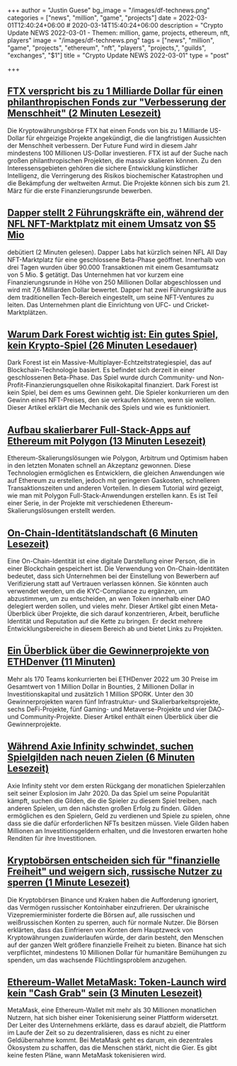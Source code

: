 +++
author = "Justin Guese"
bg_image = "/images/df-technews.png"
categories = ["news", "million", "game", "projects"]
date = 2022-03-01T12:40:24+06:00 # 2020-03-14T15:40:24+06:00
description = "Crypto Update NEWS 2022-03-01 - Themen: million, game, projects, ethereum, nft, players"
image = "/images/df-technews.png"
tags = ["news", "million", "game", "projects", "ethereum", "nft", "players", "projects,", "guilds", "exchanges", "$1"]
title = "Crypto Update NEWS 2022-03-01"
type = "post"

+++

## [FTX verspricht bis zu 1 Milliarde Dollar für einen philanthropischen Fonds zur "Verbesserung der Menschheit" (2 Minuten Lesezeit)](https://decrypt.co/94045/ftx-1-billion-philanthropic-future-fund-improve-humanity)

 Die Kryptowährungsbörse FTX hat einen Fonds von bis zu 1 Milliarde US-Dollar für ehrgeizige Projekte angekündigt, die die langfristigen Aussichten der Menschheit verbessern. Der Future Fund wird in diesem Jahr mindestens 100 Millionen US-Dollar investieren. FTX ist auf der Suche nach großen philanthropischen Projekten, die massiv skalieren können. Zu den Interessensgebieten gehören die sichere Entwicklung künstlicher Intelligenz, die Verringerung des Risikos biochemischer Katastrophen und die Bekämpfung der weltweiten Armut. Die Projekte können sich bis zum 21. März für die erste Finanzierungsrunde bewerben.

## [Dapper stellt 2 Führungskräfte ein, während der NFL NFT-Marktplatz mit einem Umsatz von $5 Mio](https://www.coindesk.com/business/2022/02/28/dapper-hires-2-execs-as-nfl-nft-marketplace-debuts-to-5m-in-sales/)

 debütiert (2 Minuten gelesen). Dapper Labs hat kürzlich seinen NFL All Day NFT-Marktplatz für eine geschlossene Beta-Phase geöffnet. Innerhalb von drei Tagen wurden über 90.000 Transaktionen mit einem Gesamtumsatz von 5 Mio. $ getätigt. Das Unternehmen hat vor kurzem eine Finanzierungsrunde in Höhe von 250 Millionen Dollar abgeschlossen und wird mit 7,6 Milliarden Dollar bewertet. Dapper hat zwei Führungskräfte aus dem traditionellen Tech-Bereich eingestellt, um seine NFT-Ventures zu leiten. Das Unternehmen plant die Einrichtung von UFC- und Cricket-Marktplätzen.

## [Warum Dark Forest wichtig ist: Ein gutes Spiel, kein Krypto-Spiel (26 Minuten Lesedauer)](https://mirror.xyz/omarmezenner.eth/gFCfCVwTfUU91SDXeROEaDQe4984nbFBIgv9QSY0r1U)

 Dark Forest ist ein Massive-Multiplayer-Echtzeitstrategiespiel, das auf Blockchain-Technologie basiert. Es befindet sich derzeit in einer geschlossenen Beta-Phase. Das Spiel wurde durch Community- und Non-Profit-Finanzierungsquellen ohne Risikokapital finanziert. Dark Forest ist kein Spiel, bei dem es ums Gewinnen geht. Die Spieler konkurrieren um den Gewinn eines NFT-Preises, den sie verkaufen können, wenn sie wollen. Dieser Artikel erklärt die Mechanik des Spiels und wie es funktioniert.

## [Aufbau skalierbarer Full-Stack-Apps auf Ethereum mit Polygon (13 Minuten Lesezeit)](https://dev.to/dabit3/building-scalable-full-stack-apps-on-ethereum-with-polygon-2cfb)

 Ethereum-Skalierungslösungen wie Polygon, Arbitrum und Optimism haben in den letzten Monaten schnell an Akzeptanz gewonnen. Diese Technologien ermöglichen es Entwicklern, die gleichen Anwendungen wie auf Ethereum zu erstellen, jedoch mit geringeren Gaskosten, schnelleren Transaktionszeiten und anderen Vorteilen. In diesem Tutorial wird gezeigt, wie man mit Polygon Full-Stack-Anwendungen erstellen kann. Es ist Teil einer Serie, in der Projekte mit verschiedenen Ethereum-Skalierungslösungen erstellt werden.

## [On-Chain-Identitätslandschaft (6 Minuten Lesezeit)](https://mirror.xyz/shreyjain.eth/TyBzMOegl3rMNxpAFoJ36MjE0pGfdLcrVCBgy-x3qS8)

 Eine On-Chain-Identität ist eine digitale Darstellung einer Person, die in einer Blockchain gespeichert ist. Die Verwendung von On-Chain-Identitäten bedeutet, dass sich Unternehmen bei der Einstellung von Bewerbern auf Verifizierung statt auf Vertrauen verlassen können. Sie könnten auch verwendet werden, um die KYC-Compliance zu ergänzen, um abzustimmen, um zu entscheiden, an wen Token innerhalb einer DAO delegiert werden sollen, und vieles mehr. Dieser Artikel gibt einen Meta-Überblick über Projekte, die sich darauf konzentrieren, Arbeit, berufliche Identität und Reputation auf die Kette zu bringen. Er deckt mehrere Entwicklungsbereiche in diesem Bereich ab und bietet Links zu Projekten.

## [Ein Überblick über die Gewinnerprojekte von ETHDenver (11 Minuten)](https://mirror.xyz/ma1long.eth/g7fOG4pwZLUKzCWeqcjAuvI9-KZ7ChWE1r-X3ie_AWQ)

 Mehr als 170 Teams konkurrierten bei ETHDenver 2022 um 30 Preise im Gesamtwert von 1 Million Dollar in Bounties, 2 Millionen Dollar in Investitionskapital und zusätzlich 1 Million SPORK. Unter den 30 Gewinnerprojekten waren fünf Infrastruktur- und Skalierbarkeitsprojekte, sechs DeFi-Projekte, fünf Gaming- und Metaverse-Projekte und vier DAO- und Community-Projekte. Dieser Artikel enthält einen Überblick über die Gewinnerprojekte.

## [Während Axie Infinity schwindet, suchen Spielgilden nach neuen Zielen (6 Minuten Lesezeit)](https://restofworld.org/2022/axie-infinity-nft-game-guilds/)

 Axie Infinity steht vor dem ersten Rückgang der monatlichen Spielerzahlen seit seiner Explosion im Jahr 2020. Da das Spiel um seine Popularität kämpft, suchen die Gilden, die die Spieler zu diesem Spiel treiben, nach anderen Spielen, um den nächsten großen Erfolg zu finden. Gilden ermöglichen es den Spielern, Geld zu verdienen und Spiele zu spielen, ohne dass sie die dafür erforderlichen NFTs besitzen müssen. Viele Gilden haben Millionen an Investitionsgeldern erhalten, und die Investoren erwarten hohe Renditen für ihre Investitionen.

## [Kryptobörsen entscheiden sich für "finanzielle Freiheit" und weigern sich, russische Nutzer zu sperren (1 Minute Lesezeit)](https://fortune.com/2022/02/28/crypto-exchanges-wont-freeze-russian-accounts-ukraine/)

 Die Kryptobörsen Binance und Kraken haben die Aufforderung ignoriert, das Vermögen russischer Kontoinhaber einzufrieren. Der ukrainische Vizepremierminister forderte die Börsen auf, alle russischen und weißrussischen Konten zu sperren, auch für normale Nutzer. Die Börsen erklärten, dass das Einfrieren von Konten dem Hauptzweck von Kryptowährungen zuwiderlaufen würde, der darin besteht, den Menschen auf der ganzen Welt größere finanzielle Freiheit zu bieten. Binance hat sich verpflichtet, mindestens 10 Millionen Dollar für humanitäre Bemühungen zu spenden, um das wachsende Flüchtlingsproblem anzugehen.

## [Ethereum-Wallet MetaMask: Token-Launch wird kein "Cash Grab" sein (3 Minuten Lesezeit)](https://decrypt.co/94040/ethereum-wallet-metamask-token-launch-wont-be-cash-grab)

 MetaMask, eine Ethereum-Wallet mit mehr als 30 Millionen monatlichen Nutzern, hat sich bisher einer Tokenisierung seiner Plattform widersetzt. Der Leiter des Unternehmens erklärte, dass es darauf abzielt, die Plattform im Laufe der Zeit so zu dezentralisieren, dass es nicht zu einer Geldübernahme kommt. Bei MetaMask geht es darum, ein dezentrales Ökosystem zu schaffen, das die Menschen stärkt, nicht die Gier. Es gibt keine festen Pläne, wann MetaMask tokenisieren wird.

